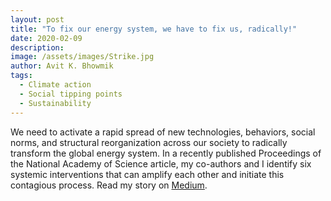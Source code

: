 ```yaml
---
layout: post
title: "To fix our energy system, we have to fix us, radically!"
date: 2020-02-09
description: 
image: /assets/images/Strike.jpg
author: Avit K. Bhowmik
tags:
  - Climate action
  - Social tipping points
  - Sustainability
---
```

We need to activate a rapid spread of new technologies, behaviors, social norms, and structural reorganization across our society to radically transform the global energy system. In a recently published Proceedings of the National Academy of Science article, my co-authors and I identify six systemic interventions that can amplify each other and initiate this contagious process. Read my story on [Medium](https://medium.com/@avit.bhowmik/to-fix-our-energy-system-we-have-to-fix-us-radically-c9fdc3e563ce?source=friends_link&sk=91db14213e50eb55a60f5157d7ba0171).